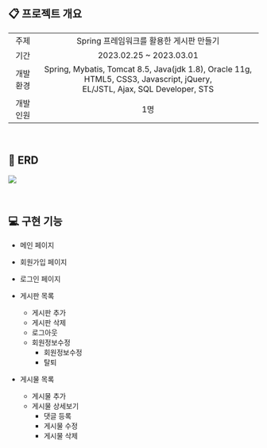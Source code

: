 <br>

## :clipboard: 프로젝트 개요

<table>
<tr align="center">
<td>주제</td>
<td>Spring 프레임워크를 활용한 게시판 만들기</td>
</tr>
<tr align="center">
<td>기간</td>
<td>2023.02.25 ~ 2023.03.01</td>
</tr>
<tr align="center">
<td>개발 환경</td>
<td>Spring, Mybatis, Tomcat 8.5, Java(jdk 1.8), Oracle 11g, HTML5, CSS3, Javascript, jQuery, <br>EL/JSTL, Ajax, SQL Developer, STS</td>
</tr>
<tr align="center">
<td>개발 인원</td>
<td>1명</td>
</tr>
</table>


<br>

## :pencil: ERD

<p><img src="https://user-images.githubusercontent.com/85548480/222108041-902a3e28-fc2f-4d0b-b02f-1c482fc1c8c4.jpg"></p>


<br>

## :computer: 구현 기능

* 메인 페이지

* 회원가입 페이지

* 로그인 페이지

* 게시판 목록
  * 게시판 추가
  * 게시판 삭제
  * 로그아웃
  * 회원정보수정
    * 회원정보수정
    * 탈퇴

* 게시물 목록
  * 게시물 추가
  * 게시물 상세보기
    * 댓글 등록
    * 게시물 수정
    * 게시물 삭제

<br>

